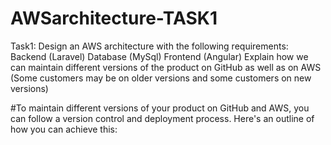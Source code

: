 # AWSarchitecture-TASK1

Task1: 
Design an AWS architecture with the following requirements:
Backend (Laravel)
Database (MySql)
Frontend (Angular)
Explain how we can maintain different versions of the product on GitHub as well as on AWS (Some customers may be on older versions and some customers on new versions) 

#To maintain different versions of your product on GitHub and AWS, you can follow a version control and deployment process. Here's an outline of how you can achieve this:
